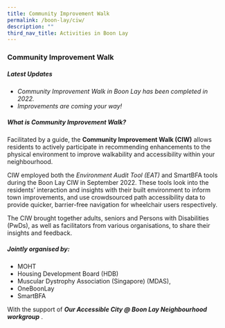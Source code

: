 ```yaml
---
title: Community Improvement Walk
permalink: /boon-lay/ciw/
description: ""
third_nav_title: Activities in Boon Lay
---
```

### **Community Improvement Walk**

##### **Latest Updates**
* *Community Improvement Walk in Boon Lay has been completed in 2022.*
* *Improvements are coming your way!*

##### **What is Community Improvement Walk?**
Facilitated by a guide, the **Community Improvement Walk (CIW)** allows residents to actively participate in recommending enhancements to the physical environment to improve walkability and accessibility within your neighbourhood.

CIW employed both the *Environment Audit Tool (EAT)* and SmartBFA tools during the Boon Lay CIW in September 2022. These tools look into the residents’ interaction and insights with their built environment to inform town improvements, and use crowdsourced path accessibility data to provide quicker, barrier-free navigation for wheelchair users respectively.  

The CIW brought together adults, seniors and Persons with Disabilities (PwDs), as well as facilitators from various organisations, to share their insights and feedback.


##### **Jointly organised by:**
* MOHT
* Housing Development Board (HDB)
* Muscular Dystrophy Association (Singapore) (MDAS),
* OneBoonLay
* SmartBFA

With the support of ***Our Accessible City @ Boon Lay Neighbourhood workgroup*** .